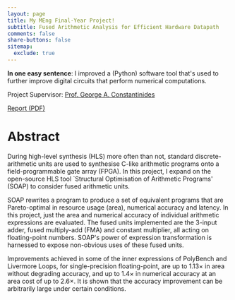 ```yaml
---
layout: page
title: My MEng Final-Year Project!
subtitle: Fused Arithmetic Analysis for Efficient Hardware Datapath
comments: false
share-buttons: false
sitemap:
  exclude: true
---
```


**In one easy sentence**: I improved a (Python) software tool that's used to further improve digital circuits that perform numerical computations.

Project Supervisor: [Prof. George A. Constantinides](http://cas.ee.ic.ac.uk/people/gac1/)

<a class="btn btn-primary btn-lg" href="/raw/docs/2017/Eusebius_Ngemera_MEng_FYP.pdf">Report (PDF)</a>

# Abstract

During high-level synthesis (HLS) more often than not, standard discrete-arithmetic units are used to synthesise C-like arithmetic programs onto a field-programmable gate array (FPGA).
In this project, I expand on the open-source HLS tool `Structural Optimisation of Arithmetic Programs' (SOAP) to consider fused arithmetic units.

SOAP rewrites a program to produce a set of equivalent programs that are Pareto-optimal in resource usage (area), numerical accuracy and latency.
In this project, just the area and numerical accuracy of individual arithmetic expressions are evaluated.
The fused units implemented are the 3-input adder, fused multiply-add (FMA) and constant multiplier, all acting on floating-point numbers.
SOAP's power of expression transformation is harnessed to expose non-obvious uses of these fused units.

Improvements achieved in some of the inner expressions of PolyBench and Livermore Loops, for single-precision floating-point, are up to 1.13&times; in area without degrading accuracy, and up to 1.4&times; in numerical accuracy at an area cost of up to 2.6&times;.
It is shown that the accuracy improvement can be arbitrarily large under certain conditions.
